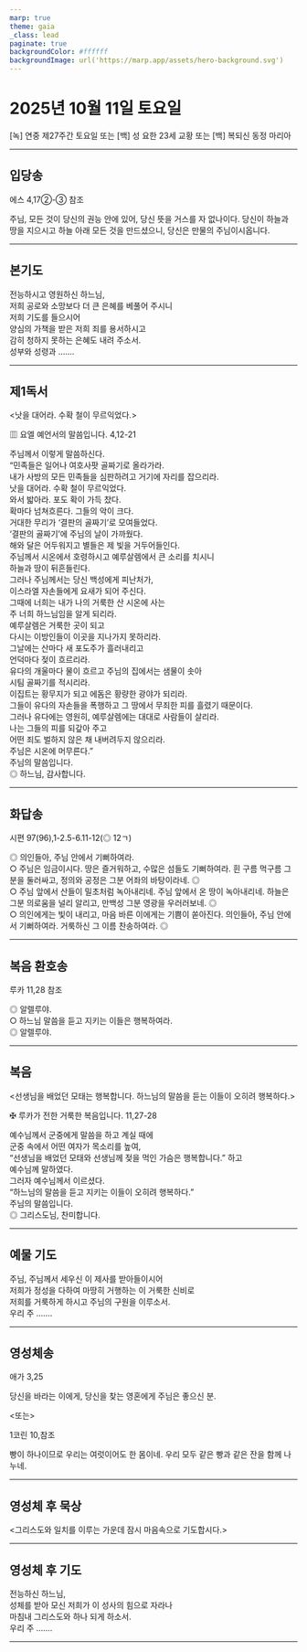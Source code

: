 ```yaml
---
marp: true
theme: gaia
_class: lead
paginate: true
backgroundColor: #ffffff
backgroundImage: url('https://marp.app/assets/hero-background.svg')
---
```


# 2025년 10월 11일 토요일

[녹] 연중 제27주간 토요일 또는 [백] 성 요한 23세 교황 또는 [백] 복되신 동정 마리아  




---

## 입당송

에스 4,17②-③ 참조

주님, 모든 것이 당신의 권능 안에 있어, 당신 뜻을 거스를 자 없나이다. 당신이 하늘과 땅을 지으시고 하늘 아래 모든 것을 만드셨으니, 당신은 만물의 주님이시옵니다.  
  


---

## 본기도

전능하시고 영원하신 하느님,  
저희 공로와 소망보다 더 큰 은혜를 베풀어 주시니  
저희 기도를 들으시어  
양심의 가책을 받은 저희 죄를 용서하시고  
감히 청하지 못하는 은혜도 내려 주소서.  
성부와 성령과 …….  
  


---

## 제1독서

<낫을 대어라. 수확 철이 무르익었다.>

▥ 요엘 예언서의 말씀입니다. 4,12-21

주님께서 이렇게 말씀하신다.  
“민족들은 일어나 여호사팟 골짜기로 올라가라.  
내가 사방의 모든 민족들을 심판하려고 거기에 자리를 잡으리라.  
낫을 대어라. 수확 철이 무르익었다.  
와서 밟아라. 포도 확이 가득 찼다.  
확마다 넘쳐흐른다. 그들의 악이 크다.  
거대한 무리가 ‘결판의 골짜기’로 모여들었다.  
‘결판의 골짜기’에 주님의 날이 가까웠다.  
해와 달은 어두워지고 별들은 제 빛을 거두어들인다.  
주님께서 시온에서 호령하시고 예루살렘에서 큰 소리를 치시니  
하늘과 땅이 뒤흔들린다.  
그러나 주님께서는 당신 백성에게 피난처가,  
이스라엘 자손들에게 요새가 되어 주신다.  
그때에 너희는 내가 나의 거룩한 산 시온에 사는  
주 너희 하느님임을 알게 되리라.  
예루살렘은 거룩한 곳이 되고  
다시는 이방인들이 이곳을 지나가지 못하리라.  
그날에는 산마다 새 포도주가 흘러내리고  
언덕마다 젖이 흐르리라.  
유다의 개울마다 물이 흐르고 주님의 집에서는 샘물이 솟아  
시팀 골짜기를 적시리라.  
이집트는 황무지가 되고 에돔은 황량한 광야가 되리라.  
그들이 유다의 자손들을 폭행하고 그 땅에서 무죄한 피를 흘렸기 때문이다.  
그러나 유다에는 영원히, 예루살렘에는 대대로 사람들이 살리라.  
나는 그들의 피를 되갚아 주고  
어떤 죄도 벌하지 않은 채 내버려두지 않으리라.  
주님은 시온에 머무른다.”  
주님의 말씀입니다.  
◎ 하느님, 감사합니다.  
  


---

## 화답송

시편 97(96),1-2.5-6.11-12(◎ 12ㄱ)

◎ 의인들아, 주님 안에서 기뻐하여라.  
○ 주님은 임금이시다. 땅은 즐거워하고, 수많은 섬들도 기뻐하여라. 흰 구름 먹구름 그분을 둘러싸고, 정의와 공정은 그분 어좌의 바탕이라네. ◎  
○ 주님 앞에서 산들이 밀초처럼 녹아내리네. 주님 앞에서 온 땅이 녹아내리네. 하늘은 그분 의로움을 널리 알리고, 만백성 그분 영광을 우러러보네. ◎  
○ 의인에게는 빛이 내리고, 마음 바른 이에게는 기쁨이 쏟아진다. 의인들아, 주님 안에서 기뻐하여라. 거룩하신 그 이름 찬송하여라. ◎  
  


---

## 복음 환호송

루카 11,28 참조

◎ 알렐루야.  
○ 하느님 말씀을 듣고 지키는 이들은 행복하여라.  
◎ 알렐루야.  
  


---

## 복음

<선생님을 배었던 모태는 행복합니다. 하느님의 말씀을 듣는 이들이 오히려 행복하다.>

✠ 루카가 전한 거룩한 복음입니다. 11,27-28

예수님께서 군중에게 말씀을 하고 계실 때에  
군중 속에서 어떤 여자가 목소리를 높여,  
“선생님을 배었던 모태와 선생님께 젖을 먹인 가슴은 행복합니다.” 하고  
예수님께 말하였다.  
그러자 예수님께서 이르셨다.  
“하느님의 말씀을 듣고 지키는 이들이 오히려 행복하다.”  
주님의 말씀입니다.  
◎ 그리스도님, 찬미합니다.  
  


---

## 예물 기도

주님, 주님께서 세우신 이 제사를 받아들이시어  
저희가 정성을 다하여 마땅히 거행하는 이 거룩한 신비로  
저희를 거룩하게 하시고 주님의 구원을 이루소서.  
우리 주 …….  
  


---

## 영성체송

애가 3,25

당신을 바라는 이에게, 당신을 찾는 영혼에게 주님은 좋으신 분.  
  
<또는>  
  
1코린 10,참조  
  
빵이 하나이므로 우리는 여럿이어도 한 몸이네. 우리 모두 같은 빵과 같은 잔을 함께 나누네.  


---

## 영성체 후 묵상

<그리스도와 일치를 이루는 가운데 잠시 마음속으로 기도합시다.>  


---

## 영성체 후 기도

전능하신 하느님,  
성체를 받아 모신 저희가 이 성사의 힘으로 자라나  
마침내 그리스도와 하나 되게 하소서.  
우리 주 …….  
  


---